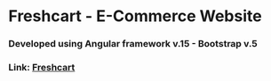 # **Freshcart - E-Commerce Website**

### Developed using Angular framework v.15 - Bootstrap v.5

### Link: [Freshcart](https://313shawky.github.io/freshcart)
